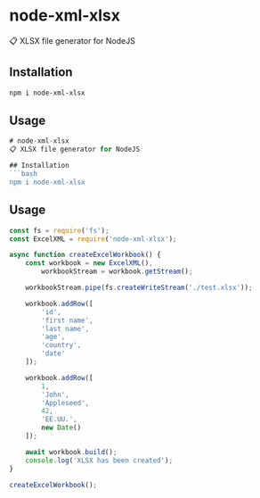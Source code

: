 # node-xml-xlsx
📋 XLSX file generator for NodeJS

## Installation
```bash
npm i node-xml-xlsx
```
## Usage
```typescript
# node-xml-xlsx
📋 XLSX file generator for NodeJS

## Installation
```bash
npm i node-xml-xlsx
```
## Usage
```javascript
const fs = require('fs');
const ExcelXML = require('node-xml-xlsx');

async function createExcelWorkbook() {
	const workbook = new ExcelXML(),
		workbookStream = workbook.getStream();

	workbookStream.pipe(fs.createWriteStream('./test.xlsx'));

	workbook.addRow([
		'id',
		'first name',
		'last name',
		'age',
		'country',
		'date'
	]);

	workbook.addRow([
		1,
		'John',
		'Appleseed',
		42,
		'EE.UU.',
		new Date()
	]);

	await workbook.build();
	console.log('XLSX has been created');
}

createExcelWorkbook();
```

```
